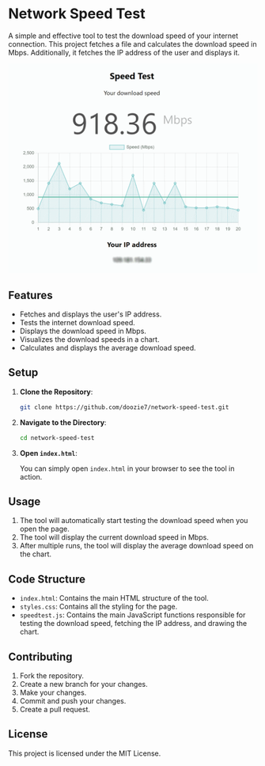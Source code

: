 # Network Speed Test

A simple and effective tool to test the download speed of your internet connection. This project fetches a file and calculates the download speed in Mbps. Additionally, it fetches the IP address of the user and displays it.

![<img src="./screenshot.png" width="50px" />](/screenshot.png)

## Features

- Fetches and displays the user's IP address.
- Tests the internet download speed.
- Displays the download speed in Mbps.
- Visualizes the download speeds in a chart.
- Calculates and displays the average download speed.

## Setup

1. **Clone the Repository**:

   ```bash
   git clone https://github.com/doozie7/network-speed-test.git
   ```

2. **Navigate to the Directory**:

   ```bash
   cd network-speed-test
   ```

3. **Open `index.html`**:

   You can simply open `index.html` in your browser to see the tool in action.

## Usage

1. The tool will automatically start testing the download speed when you open the page.
2. The tool will display the current download speed in Mbps.
3. After multiple runs, the tool will display the average download speed on the chart.

## Code Structure

- `index.html`: Contains the main HTML structure of the tool.
- `styles.css`: Contains all the styling for the page.
- `speedtest.js`: Contains the main JavaScript functions responsible for testing the download speed, fetching the IP address, and drawing the chart.

## Contributing

1. Fork the repository.
2. Create a new branch for your changes.
3. Make your changes.
4. Commit and push your changes.
5. Create a pull request.

## License

This project is licensed under the MIT License.
